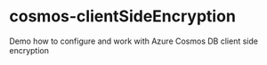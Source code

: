 # cosmos-clientSideEncryption
Demo how to configure and work with Azure Cosmos DB client side encryption
